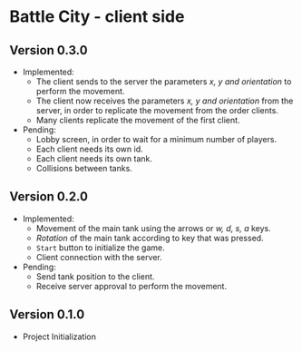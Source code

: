 # Battle City - client side

## Version 0.3.0

- Implemented:
  - The client sends to the server the parameters _x, y and orientation_ to perform the movement.
  - The client now receives the parameters _x, y and orientation_ from the server, in order to replicate the movement from the order clients.
  - Many clients replicate the movement of the first client.
- Pending:
  - Lobby screen, in order to wait for a minimum number of players.
  - Each client needs its own id.
  - Each client needs its own tank.
  - Collisions between tanks. 

## Version 0.2.0

- Implemented:
  - Movement of the main tank using the arrows or _w, d, s, a_ keys.
  - _Rotation_ of the main tank according to key that was pressed.
  - `Start` button to initialize the game. 
  - Client connection with the server.
- Pending:
  - Send tank position to the client.
  - Receive server approval to perform the movement.
 
## Version 0.1.0

- Project Initialization
